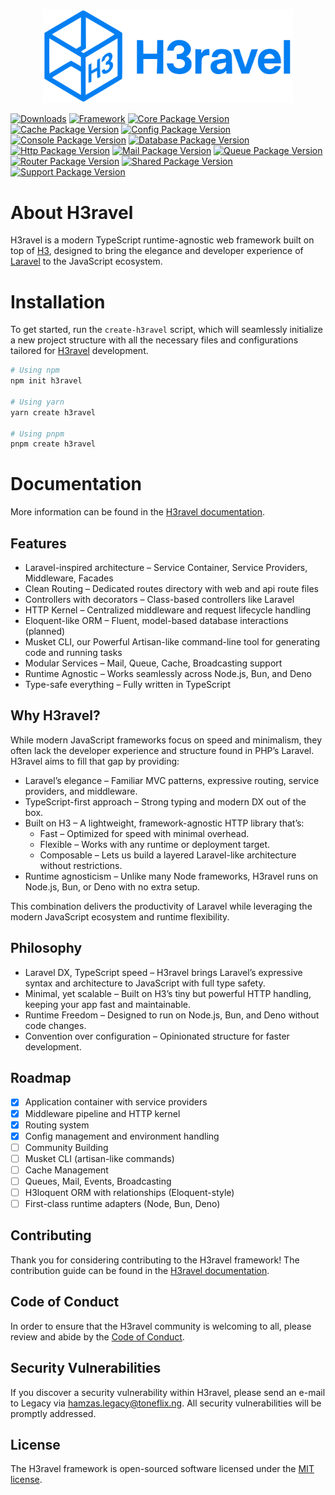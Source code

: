 <p align="center"><a href="https://h3ravel.toneflix.net" target="_blank"><img src="https://raw.githubusercontent.com/h3ravel/assets/refs/heads/main/logo-full.svg" width="400" alt="H3ravel Logo"></a></p>

[![Downloads][d1]][d1]
[![Framework][ix]][lx]
[![Core Package Version][i1]][l1]
[![Cache Package Version][i2]][l2]
[![Config Package Version][i3]][l3]
[![Console Package Version][i4]][l4]
[![Database Package Version][i5]][l5]
[![Http Package Version][i6]][l6]
[![Mail Package Version][i7]][l7]
[![Queue Package Version][i8]][l8]
[![Router Package Version][i9]][l9]
[![Shared Package Version][i10]][l10]
[![Support Package Version][i11]][l11]

# About H3ravel

H3ravel is a modern TypeScript runtime-agnostic web framework built on top of [H3](https://h3.dev), designed to bring the elegance and developer experience of [Laravel](https://laravel.com) to the JavaScript ecosystem.

# Installation

To get started, run the `create-h3ravel` script, which will seamlessly initialize a new project structure with all the necessary files and configurations tailored for [H3ravel](https://h3ravel.toneflix.net) development.

```sh
# Using npm
npm init h3ravel

# Using yarn
yarn create h3ravel

# Using pnpm
pnpm create h3ravel
```

# Documentation

More information can be found in the [H3ravel documentation](https://h3ravel.toneflix.net).

## Features

- Laravel-inspired architecture – Service Container, Service Providers, Middleware, Facades
- Clean Routing – Dedicated routes directory with web and api route files
- Controllers with decorators – Class-based controllers like Laravel
- HTTP Kernel – Centralized middleware and request lifecycle handling
- Eloquent-like ORM – Fluent, model-based database interactions (planned)
- Musket CLI, our Powerful Artisan-like command-line tool for generating code and running tasks
- Modular Services – Mail, Queue, Cache, Broadcasting support
- Runtime Agnostic – Works seamlessly across Node.js, Bun, and Deno
- Type-safe everything – Fully written in TypeScript

## Why H3ravel?

While modern JavaScript frameworks focus on speed and minimalism, they often lack the developer experience and structure found in PHP’s Laravel. H3ravel aims to fill that gap by providing:

- Laravel’s elegance – Familiar MVC patterns, expressive routing, service providers, and middleware.
- TypeScript-first approach – Strong typing and modern DX out of the box.
- Built on H3 – A lightweight, framework-agnostic HTTP library that’s:
  - Fast – Optimized for speed with minimal overhead.
  - Flexible – Works with any runtime or deployment target.
  - Composable – Lets us build a layered Laravel-like architecture without restrictions.
- Runtime agnosticism – Unlike many Node frameworks, H3ravel runs on Node.js, Bun, or Deno with no extra setup.

This combination delivers the productivity of Laravel while leveraging the modern JavaScript ecosystem and runtime flexibility.

## Philosophy

- Laravel DX, TypeScript speed – H3ravel brings Laravel’s expressive syntax and architecture to JavaScript with full type safety.
- Minimal, yet scalable – Built on H3’s tiny but powerful HTTP handling, keeping your app fast and maintainable.
- Runtime Freedom – Designed to run on Node.js, Bun, and Deno without code changes.
- Convention over configuration – Opinionated structure for faster development.

## Roadmap

- [x] Application container with service providers
- [x] Middleware pipeline and HTTP kernel
- [x] Routing system
- [x] Config management and environment handling
- [ ] Community Building
- [ ] Musket CLI (artisan-like commands)
- [ ] Cache Management
- [ ] Queues, Mail, Events, Broadcasting
- [ ] H3loquent ORM with relationships (Eloquent-style)
- [ ] First-class runtime adapters (Node, Bun, Deno)

## Contributing

Thank you for considering contributing to the H3ravel framework! The contribution guide can be found in the [H3ravel documentation](https://h3ravel.toneflix.net).

## Code of Conduct

In order to ensure that the H3ravel community is welcoming to all, please review and abide by the [Code of Conduct](#).

## Security Vulnerabilities

If you discover a security vulnerability within H3ravel, please send an e-mail to Legacy via hamzas.legacy@toneflix.ng. All security vulnerabilities will be promptly addressed.

## License

The H3ravel framework is open-sourced software licensed under the [MIT license](LICENSE).

[d1]: https://img.shields.io/npm/dt/%40h3ravel%2Fcore?style=flat-square&label=Downloads&link=https%3A%2F%2Fwww.npmjs.com%2Fpackage%2F%40h3ravel%2Fcore
[ix]: https://img.shields.io/npm/v/%40h3ravel%2Fcore?style=flat-square&label=Framework&color=%230970ce
[lx]: https://www.npmjs.com/package/@h3ravel/core
[i1]: https://img.shields.io/npm/v/%40h3ravel%2Fcore?style=flat-square&label=@h3ravel/core&color=%230970ce
[l1]: https://www.npmjs.com/package/@h3ravel/core
[i2]: https://img.shields.io/npm/v/%40h3ravel%2Fcache?style=flat-square&label=@h3ravel/cache&color=%230970ce
[l2]: https://www.npmjs.com/package/@h3ravel/cache
[i3]: https://img.shields.io/npm/v/%40h3ravel%2Fconfig?style=flat-square&label=@h3ravel/config&color=%230970ce
[l3]: https://www.npmjs.com/package/@h3ravel/config
[i4]: https://img.shields.io/npm/v/%40h3ravel%2Fconsole?style=flat-square&label=@h3ravel/console&color=%230970ce
[l4]: https://www.npmjs.com/package/@h3ravel/console
[i5]: https://img.shields.io/npm/v/%40h3ravel%2Fdatabase?style=flat-square&label=@h3ravel/database&color=%230970ce
[l5]: https://www.npmjs.com/package/@h3ravel/database
[i6]: https://img.shields.io/npm/v/%40h3ravel%2Fhttp?style=flat-square&label=@h3ravel/http&color=%230970ce
[l6]: https://www.npmjs.com/package/@h3ravel/http
[i7]: https://img.shields.io/npm/v/%40h3ravel%2Fmail?style=flat-square&label=@h3ravel/mail&color=%230970ce
[l7]: https://www.npmjs.com/package/@h3ravel/mail
[i8]: https://img.shields.io/npm/v/%40h3ravel%2Fqueue?style=flat-square&label=@h3ravel/queue&color=%230970ce
[l8]: https://www.npmjs.com/package/@h3ravel/queue
[i9]: https://img.shields.io/npm/v/%40h3ravel%2Frouter?style=flat-square&label=@h3ravel/router&color=%230970ce
[l9]: https://www.npmjs.com/package/@h3ravel/router
[i10]: https://img.shields.io/npm/v/%40h3ravel%2Fshared?style=flat-square&label=@h3ravel/shared&color=%230970ce
[l10]: https://www.npmjs.com/package/@h3ravel/shared
[i11]: https://img.shields.io/npm/v/%40h3ravel%2Fsupport?style=flat-square&label=@h3ravel/support&color=%230970ce
[l11]: https://www.npmjs.com/package/@h3ravel/support
